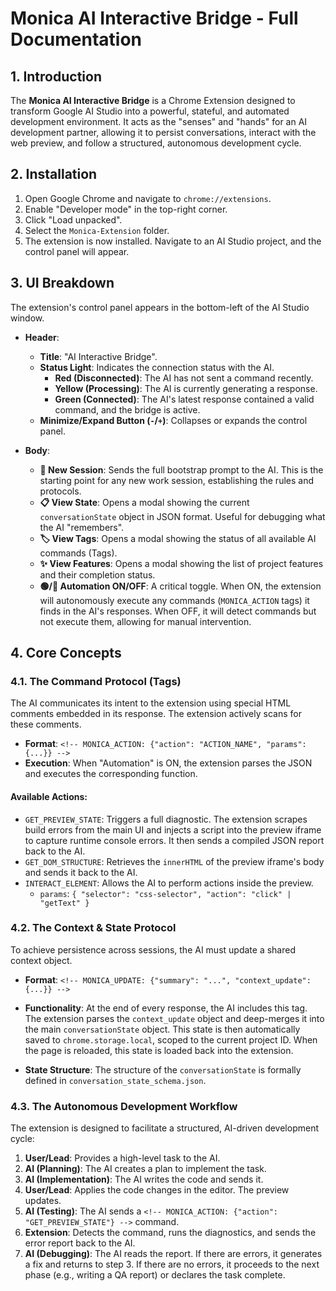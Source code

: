 # Monica AI Interactive Bridge - Full Documentation

## 1. Introduction

The **Monica AI Interactive Bridge** is a Chrome Extension designed to transform Google AI Studio into a powerful, stateful, and automated development environment. It acts as the "senses" and "hands" for an AI development partner, allowing it to persist conversations, interact with the web preview, and follow a structured, autonomous development cycle.

## 2. Installation

1.  Open Google Chrome and navigate to `chrome://extensions`.
2.  Enable "Developer mode" in the top-right corner.
3.  Click "Load unpacked".
4.  Select the `Monica-Extension` folder.
5.  The extension is now installed. Navigate to an AI Studio project, and the control panel will appear.

## 3. UI Breakdown

The extension's control panel appears in the bottom-left of the AI Studio window.

-   **Header**:
    -   **Title**: "AI Interactive Bridge".
    -   **Status Light**: Indicates the connection status with the AI.
        -   **Red (Disconnected)**: The AI has not sent a command recently.
        -   **Yellow (Processing)**: The AI is currently generating a response.
        -   **Green (Connected)**: The AI's latest response contained a valid command, and the bridge is active.
    -   **Minimize/Expand Button (`-`/`+`)**: Collapses or expands the control panel.

-   **Body**:
    -   **🚀 New Session**: Sends the full bootstrap prompt to the AI. This is the starting point for any new work session, establishing the rules and protocols.
    -   **📋 View State**: Opens a modal showing the current `conversationState` object in JSON format. Useful for debugging what the AI "remembers".
    -   **🏷️ View Tags**: Opens a modal showing the status of all available AI commands (Tags).
    -   **✨ View Features**: Opens a modal showing the list of project features and their completion status.
    -   **🟢/🔴 Automation ON/OFF**: A critical toggle. When ON, the extension will autonomously execute any commands (`MONICA_ACTION` tags) it finds in the AI's responses. When OFF, it will detect commands but not execute them, allowing for manual intervention.

## 4. Core Concepts

### 4.1. The Command Protocol (Tags)

The AI communicates its intent to the extension using special HTML comments embedded in its response. The extension actively scans for these comments.

-   **Format**: `<!-- MONICA_ACTION: {"action": "ACTION_NAME", "params": {...}} -->`
-   **Execution**: When "Automation" is ON, the extension parses the JSON and executes the corresponding function.

#### Available Actions:
-   `GET_PREVIEW_STATE`: Triggers a full diagnostic. The extension scrapes build errors from the main UI and injects a script into the preview iframe to capture runtime console errors. It then sends a compiled JSON report back to the AI.
-   `GET_DOM_STRUCTURE`: Retrieves the `innerHTML` of the preview iframe's body and sends it back to the AI.
-   `INTERACT_ELEMENT`: Allows the AI to perform actions inside the preview.
    -   `params`: `{ "selector": "css-selector", "action": "click" | "getText" }`

### 4.2. The Context & State Protocol

To achieve persistence across sessions, the AI must update a shared context object.

-   **Format**: `<!-- MONICA_UPDATE: {"summary": "...", "context_update": {...}} -->`
-   **Functionality**: At the end of every response, the AI includes this tag. The extension parses the `context_update` object and deep-merges it into the main `conversationState` object. This state is then automatically saved to `chrome.storage.local`, scoped to the current project ID. When the page is reloaded, this state is loaded back into the extension.

-   **State Structure**: The structure of the `conversationState` is formally defined in `conversation_state_schema.json`.

### 4.3. The Autonomous Development Workflow

The extension is designed to facilitate a structured, AI-driven development cycle:

1.  **User/Lead**: Provides a high-level task to the AI.
2.  **AI (Planning)**: The AI creates a plan to implement the task.
3.  **AI (Implementation)**: The AI writes the code and sends it.
4.  **User/Lead**: Applies the code changes in the editor. The preview updates.
5.  **AI (Testing)**: The AI sends a `<!-- MONICA_ACTION: {"action": "GET_PREVIEW_STATE"} -->` command.
6.  **Extension**: Detects the command, runs the diagnostics, and sends the error report back to the AI.
7.  **AI (Debugging)**: The AI reads the report. If there are errors, it generates a fix and returns to step 3. If there are no errors, it proceeds to the next phase (e.g., writing a QA report) or declares the task complete.